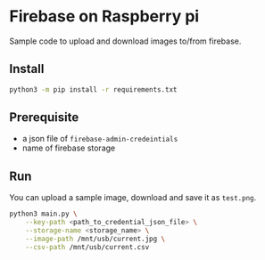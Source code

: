 # Firebase on Raspberry pi

Sample code to upload and download images to/from firebase.

## Install 

```bash
python3 -m pip install -r requirements.txt
```

## Prerequisite

- a json file of `firebase-admin-credeintials` 
- name of firebase storage

## Run

You can upload a sample image, download and save it as `test.png`.

```bash
python3 main.py \
    --key-path <path_to_credential_json_file> \
    --storage-name <storage_name> \
    --image-path /mnt/usb/current.jpg \
    --csv-path /mnt/usb/current.csv
```
